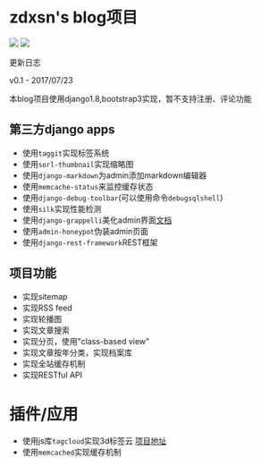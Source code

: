 # zdxsn's blog项目

[![](https://camo.githubusercontent.com/0b162e277a46df3fc0ed9ff6f3cb0463ed632ad8/68747470733a2f2f696d672e736869656c64732e696f2f62616467652f707974686f6e2d322e37253243332e342d626c75652e737667)](https://github.com/thomaszdxsn/blog) ![](https://camo.githubusercontent.com/6def34e1aa4e2e9e81448c8a57cf3e09d8af28cf/68747470733a2f2f696d672e736869656c64732e696f2f62616467652f6c6963656e73652d4253442d626c75652e737667)

更新日志

v0.1 - 2017/07/23

本blog项目使用django1.8,bootstrap3实现，暂不支持注册、评论功能

## 第三方django apps

- 使用`taggit`实现标签系统
- 使用`sorl-thumbnail`实现缩略图
- 使用`django-markdown`为admin添加markdown编辑器
- 使用`memcache-status`来监控缓存状态
- 使用`django-debug-toolbar`(可以使用命令`debugsqlshell`)
- 使用`silk`实现性能检测
- 使用`django-grappelli`美化admin界面[文档](http://django-grappelli.readthedocs.io/en/latest/customization.html)
- 使用`admin-honeypot`伪装admin页面
- 使用`django-rest-framework`REST框架

## 项目功能

* 实现sitemap
* 实现RSS feed
* 实现轮播图
* 实现文章搜索
* 实现分页，使用"class-based view"
* 实现文章按年分类，实现档案库
* 实现全站缓存机制
* 实现RESTful API


# 插件/应用

- 使用js库`tagcloud`实现3d标签云 [项目地址](https://github.com/mcc108/tagcloud)
- 使用`memcached`实现缓存机制
